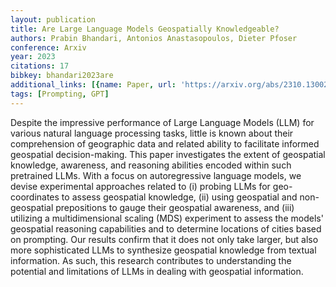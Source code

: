 ```yaml
---
layout: publication
title: Are Large Language Models Geospatially Knowledgeable?
authors: Prabin Bhandari, Antonios Anastasopoulos, Dieter Pfoser
conference: Arxiv
year: 2023
citations: 17
bibkey: bhandari2023are
additional_links: [{name: Paper, url: 'https://arxiv.org/abs/2310.13002'}]
tags: [Prompting, GPT]
---
```

Despite the impressive performance of Large Language Models (LLM) for various
natural language processing tasks, little is known about their comprehension of
geographic data and related ability to facilitate informed geospatial
decision-making. This paper investigates the extent of geospatial knowledge,
awareness, and reasoning abilities encoded within such pretrained LLMs. With a
focus on autoregressive language models, we devise experimental approaches
related to (i) probing LLMs for geo-coordinates to assess geospatial knowledge,
(ii) using geospatial and non-geospatial prepositions to gauge their geospatial
awareness, and (iii) utilizing a multidimensional scaling (MDS) experiment to
assess the models' geospatial reasoning capabilities and to determine locations
of cities based on prompting. Our results confirm that it does not only take
larger, but also more sophisticated LLMs to synthesize geospatial knowledge
from textual information. As such, this research contributes to understanding
the potential and limitations of LLMs in dealing with geospatial information.